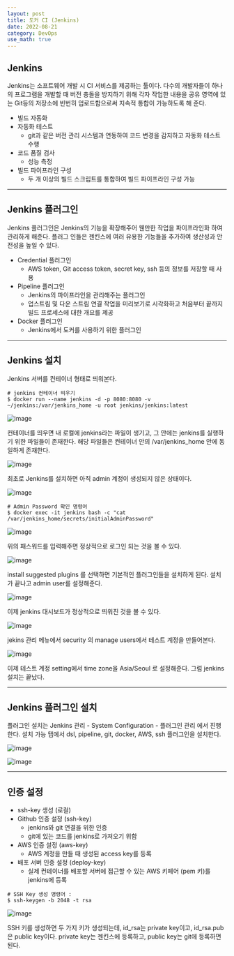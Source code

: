 ```yaml
---
layout: post
title: 도커 CI (Jenkins)
date: 2022-08-21
category: DevOps
use_math: true
---
```



## Jenkins

Jenkins는 소프트웨어 개발 시 CI 서비스를 제공하는 툴이다. 다수의 개발자들이 하나의 프로그램을 개발할 때 버전 충돌을 방지하기 위해 각자 작업한 내용을 공유 영역에 있는 Git등의 저장소에 빈번히 업로드함으로써 지속적 통합이 가능하도록 해 준다.


- 빌드 자동화 
- 자동화 테스트 
  - git과 같은 버전 관리 시스템과 연동하여 코드 변경을 감지하고 자동화 테스트 수행 
- 코드 품질 검사
  - 성능 측정
- 빌드 파이프라인 구성
  - 두 개 이상의 빌드 스크립트를 통합하여 빌드 파이프라인 구성 가능

---

## Jenkins 플러그인

Jenkins 플러그인은 Jenkins의 기능을 확장해주어 웬만한 작업을 파이프라인화 하여 관리하게 해준다. 플러그 인들은 젠킨스에 여러 유용한 기능들을 추가하여 생산성과 안전성을 높일 수 있다.

- Credential 플러그인 
  - AWS token, Git access token, secret key, ssh 등의 정보를 저장할 때 사용
- Pipeline 플러그인 
  - Jenkins의 파이프라인을 관리해주는 플러그인
  - 업스트림 및 다운 스트림 연결 작업을 미리보기로 시각화하고 처음부터 끝까지 빌드 프로세스에 대한 개요를 제공
- Docker 플러그인
  - Jenkins에서 도커를 사용하기 위한 플러그인

---

## Jenkins 설치

Jenkins 서버를 컨테이너 형태로 띄워본다. 

```
# jenkins 컨테이너 띄우기 
$ docker run --name jenkins -d -p 8080:8080 -v ~/jenkins:/var/jenkins_home -u root jenkins/jenkins:latest
```

![image](https://user-images.githubusercontent.com/61526722/185787784-ea1427be-92e8-4626-854e-77ac90eb0db1.png)

컨테이너를 띄우면 내 로컬에 jenkins라는 파일이 생기고, 그 안에는 jenkins를 실행하기 위한 파일들이 존재한다. 해당 파일들은 컨테이너 안의 /var/jenkins_home 안에 동일하게 존재한다. 

![image](https://user-images.githubusercontent.com/61526722/185788141-235d31a7-d355-4833-a647-c7f1c4117441.png)


최초로 Jenkins를 설치하면 아직 admin 계정이 생성되지 않은 상태이다.  

![image](https://user-images.githubusercontent.com/61526722/185787765-20724596-8c8f-4c26-95fc-04e33e21fcbc.png)


```
# Admin Password 확인 명령어 
$ docker exec -it jenkins bash -c "cat /var/jenkins_home/secrets/initialAdminPassword"
```

![image](https://user-images.githubusercontent.com/61526722/185787837-1524a960-4ec0-4b83-a38a-9b23d8686d71.png)

위의 패스워드를 입력해주면 정상적으로 로그인 되는 것을 볼 수 있다. 

![image](https://user-images.githubusercontent.com/61526722/185787904-4bec9411-8c61-4204-9bef-430233ba359a.png)

install suggested plugins 를 선택하면 기본적인 플러그인들을 설치하게 된다. 설치가 끝나고 admin user를 설정해준다. 

![image](https://user-images.githubusercontent.com/61526722/185788364-cd46f206-f15e-4a78-8f39-291fb7932535.png)

이제 jenkins 대시보드가 정상적으로 띄워진 것을 볼 수 있다. 

![image](https://user-images.githubusercontent.com/61526722/185788367-d644e608-11d1-4801-8458-59a7e0024752.png)


jekins 관리 메뉴에서 security 의 manage users에서 테스트 계정을 만들어본다. 

![image](https://user-images.githubusercontent.com/61526722/185788385-fd2625ba-9d8a-4609-8b99-678319a65c78.png)


이제 테스트 계정 setting에서 time zone을  Asia/Seoul 로 설정해준다. 그럼 jenkins 설치는 끝났다.



---

## Jenkins 플러그인 설치

플러그인 설치는 Jenkins 관리 - System Configuration - 플러그인 관리 에서 진행한다. 설치 가능 탭에서 dsl, pipeline, git, docker, AWS, ssh 플러그인을 설치한다.

![image](https://user-images.githubusercontent.com/61526722/185788603-5dba96c7-530d-4092-a5e2-e5486b842a5b.png)

![image](https://user-images.githubusercontent.com/61526722/185788612-40ce8b1d-92a0-4721-937b-b05cfdffaab7.png)


---

## 인증 설정 

- ssh-key 생성 (로컬)
- Github 인증 설정 (ssh-key)
  - jenkins와 git 연결을 위한 인증 
  - git에 있는 코드를 jenkins로 가져오기 위함
- AWS 인증 설정 (aws-key)
  - AWS 계정을 만들 때 생성된 access key를 등록
- 배포 서버 인증 설정 (deploy-key)
  - 실제 컨테이너를 배포할 서버에 접근할 수 있는 AWS 키페어 (pem 키)를 jenkins에 등록 


```
# SSH Key 생성 명령어 :
$ ssh-keygen -b 2048 -t rsa
```


![image](https://user-images.githubusercontent.com/61526722/185788829-5f09f09a-ab38-4eec-921b-d49bbbf9c00b.png)


SSH 키를 생성하면 두 가지 키가 생성되는데, id_rsa는 private key이고, id_rsa.pub은 public key이다. private key는 젠킨스에 등록하고, public key는 git에 등록하면 된다. 









